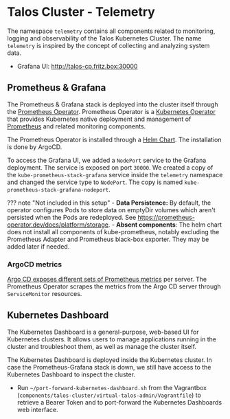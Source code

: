 # Talos Cluster - Telemetry

The namespace `telemetry` contains all components related to monitoring, logging and observability of the Talos Kubernetes Cluster. The name `telemetry` is inspired by the concept of collecting and analyzing system data.

- Grafana UI: <http://talos-cp.fritz.box:30000>

## Prometheus & Grafana

The Prometheus & Grafana stack is deployed into the cluster itself through the [Prometheus Operator](https://prometheus-operator.dev/docs/getting-started/introduction). Prometheus Operator is a [Kubernetes Operator](https://github.com/cncf/tag-app-delivery/blob/main/operator-wg/whitepaper/Operator-WhitePaper_v1-0.md#foundation) that provides Kubernetes native deployment and management of [Prometheus](https://prometheus.io) and related monitoring components.

The Prometheus Operator is installed through a [Helm Chart](https://github.com/prometheus-community/helm-charts/tree/main/charts/kube-prometheus-stack). The installation is done by ArgoCD.

To access the Grafana UI, we added a `NodePort` service to the Grafana deployment. The service is exposed on port `30000`. We created a copy of the `kube-prometheus-stack-grafana` service inside the `telemetry` namespace and changed the service type to `NodePort`. The copy is named `kube-prometheus-stack-grafana-nodeport`.

??? note "Not included in this setup"
    - **Data Persistence:** By default, the operator configures Pods to store data on emptyDir volumes which aren't persisted when the Pods are redeployed. See <https://prometheus-operator.dev/docs/platform/storage>.
    - **Absent components**: The helm chart does not install all components of kube-prometheus, notably excluding the Prometheus Adapter and Prometheus black-box exporter. They may be added later if needed.

### ArgoCD metrics

[Argo CD exposes different sets of Prometheus metrics](https://argo-cd.readthedocs.io/en/stable/operator-manual/metrics) per server. The Prometheus Operator scrapes the metrics from the Argo CD server through `ServiceMonitor` resources.

## Kubernetes Dashboard

The Kubernetes Dashboard is a general-purpose, web-based UI for Kubernetes clusters. It allows users to manage applications running in the cluster and troubleshoot them, as well as manage the cluster itself.

The Kubernetes Dashboard is deployed inside the Kubernetes cluster. In case the Prometheus-Grafana stack is down, we still have access to the Kubernetes Dashboard to inspect the cluster.

- Run `~/port-forward-kubernetes-dashboard.sh` from the Vagrantbox (`components/talos-cluster/virtual-talos-admin/Vagrantfile`) to retrieve a Bearer Token and to port-forward the Kubernetes Dashboards web interface.
